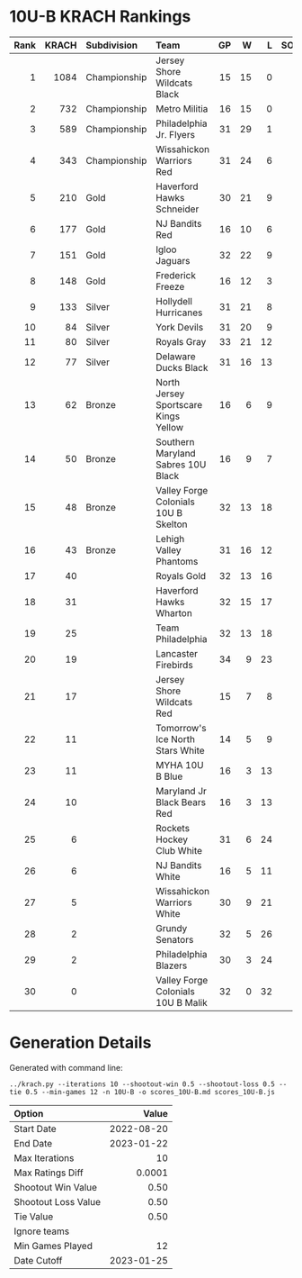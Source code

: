 # 10U-B KRACH Rankings
Rank|KRACH|Subdivision|Team|GP|W|L|SOW|SOL|T|SoS
---:|---:|:---|:---|---:|---:|---:|---:|---:|---:|---:
1|1084|Championship|Jersey Shore Wildcats Black|15|15|0|0|0|0|156
2|732|Championship|Metro Militia|16|15|0|1|0|0|99
3|589|Championship|Philadelphia Jr. Flyers|31|29|1|1|0|0|103
4|343|Championship|Wissahickon Warriors Red|31|24|6|0|1|0|283
5|210|Gold|Haverford Hawks Schneider|30|21|9|0|0|0|215
6|177|Gold|NJ Bandits Red|16|10|6|0|0|0|306
7|151|Gold|Igloo Jaguars|32|22|9|1|0|0|146
8|148|Gold|Frederick Freeze|16|12|3|1|0|0|80
9|133|Silver|Hollydell Hurricanes|31|21|8|0|2|0|120
10|84|Silver|York Devils|31|20|9|2|0|0|89
11|80|Silver|Royals Gray|33|21|12|0|0|0|110
12|77|Silver|Delaware Ducks Black|31|16|13|1|1|0|119
13|62|Bronze|North Jersey Sportscare Kings Yellow|16|6|9|1|0|0|263
14|50|Bronze|Southern Maryland Sabres 10U Black|16|9|7|0|0|0|61
15|48|Bronze|Valley Forge Colonials 10U B Skelton|32|13|18|1|0|0|194
16|43|Bronze|Lehigh Valley Phantoms|31|16|12|1|2|0|101
17|40||Royals Gold|32|13|16|0|3|0|174
18|31||Haverford Hawks Wharton|32|15|17|0|0|0|108
19|25||Team Philadelphia|32|13|18|0|1|0|76
20|19||Lancaster Firebirds|34|9|23|1|1|0|129
21|17||Jersey Shore Wildcats Red|15|7|8|0|0|0|43
22|11||Tomorrow's Ice North Stars White|14|5|9|0|0|0|46
23|11||MYHA 10U B Blue|16|3|13|0|0|0|112
24|10||Maryland Jr Black Bears Red|16|3|13|0|0|0|113
25|6||Rockets Hockey Club White|31|6|24|1|0|0|208
26|6||NJ Bandits White|16|5|11|0|0|0|59
27|5||Wissahickon Warriors White|30|9|21|0|0|0|79
28|2||Grundy Senators|32|5|26|1|0|0|95
29|2||Philadelphia Blazers|30|3|24|1|2|0|132
30|0||Valley Forge Colonials 10U B Malik|32|0|32|0|0|0|79
# Generation Details

Generated with command line:
```
../krach.py --iterations 10 --shootout-win 0.5 --shootout-loss 0.5 --tie 0.5 --min-games 12 -n 10U-B -o scores_10U-B.md scores_10U-B.js
```

| Option | Value |
| :----- | ----: |
| Start Date | 2022-08-20 |
| End Date | 2023-01-22 |
| Max Iterations | 10 |
| Max Ratings Diff | 0.0001 |
| Shootout Win Value | 0.50 |
| Shootout Loss Value | 0.50 |
| Tie Value | 0.50 |
| Ignore teams |  |
| Min Games Played | 12 |
| Date Cutoff | 2023-01-25 |

